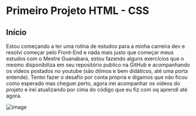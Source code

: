 # Primeiro Projeto HTML - CSS

## Início
Estou começando a ter uma rotina de estudos para a minha carreira dev e resolvi começar pelo Front-End e nada mais justo que começar meus estudos com o Mestre Guanabara, estou fazendo alguns exercícios que o mesmo disponibiliza em seu repositório publico na GitHub e acompanhando os vídeos postados no youtube (são ótimos e bem didáticos, até uma porta entende). Tentei fazer o desafio por conta própria e digamos que não ficou como esperado mas cheguei perto, agora irei acompanhar os vídeos do projeto e irei atualizando por cima do código que eu fiz com oq aprendi até agora.


![image](https://github.com/user-attachments/assets/3a7c9e97-327e-416b-be6a-8c533f4a84cb)

 
